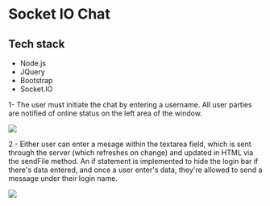 <h1>Socket IO Chat</h1>

<h2>Tech stack</h2>
<ul>
  <li>Node.js</li>
  <li>JQuery</li>
  <li>Bootstrap</li>
  <li>Socket.IO</li>
  </ul>


<p>1- The user must initiate the chat by entering a username. All user parties
are notified of online status on the left area of the window.</p>
<img src="https://media.giphy.com/media/dnkm29bMC0huitVbci/giphy.gif"/>

<p>2 - Either user can enter a mesage within the textarea field, which is sent
  through the server (which refreshes on change) and updated in HTML via the sendFile method. 
  An if statement is implemented to hide the login bar if there's data entered, and once 
  a user enter's data, they're allowed to send a message under their login name.
</p>
  <img src="https://media.giphy.com/media/ZvHbk0W1z7R4zC6frp/giphy.gif"/>
  
